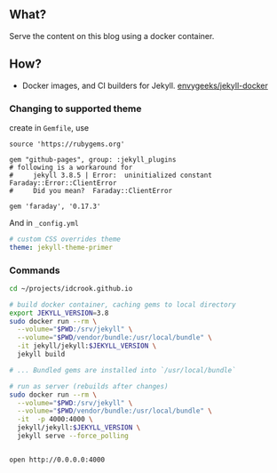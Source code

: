 What?
-----

Serve the content on this blog using a docker container.

How?
----

-	Docker images, and CI builders for Jekyll. [envygeeks/jekyll-docker](https://github.com/envygeeks/jekyll-docker)

### Changing to supported theme

create in `Gemfile`, use

```
source 'https://rubygems.org'

gem "github-pages", group: :jekyll_plugins
# following is a workaround for
#     jekyll 3.8.5 | Error:  uninitialized constant Faraday::Error::ClientError
#     Did you mean?  Faraday::ClientError

gem 'faraday', '0.17.3'
```

And in `_config.yml`

```yaml
# custom CSS overrides theme
theme: jekyll-theme-primer
```


### Commands

```bash
cd ~/projects/idcrook.github.io

# build docker container, caching gems to local directory
export JEKYLL_VERSION=3.8
sudo docker run --rm \
  --volume="$PWD:/srv/jekyll" \
  --volume="$PWD/vendor/bundle:/usr/local/bundle" \
  -it jekyll/jekyll:$JEKYLL_VERSION \
  jekyll build

# ... Bundled gems are installed into `/usr/local/bundle`

# run as server (rebuilds after changes)
sudo docker run --rm \
  --volume="$PWD:/srv/jekyll" \
  --volume="$PWD/vendor/bundle:/usr/local/bundle" \
  -it  -p 4000:4000 \
  jekyll/jekyll:$JEKYLL_VERSION \
  jekyll serve --force_polling


open http://0.0.0.0:4000
```
